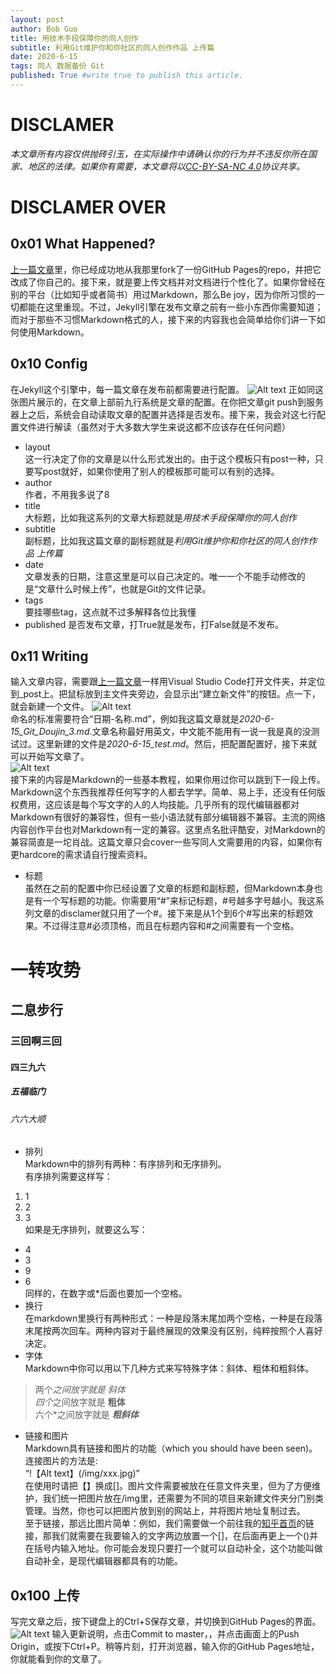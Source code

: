 ```yaml
---
layout: post
author: Bob Guo
title: 用技术手段保障你的同人创作
subtitle: 利用Git维护你和你社区的同人创作作品 上传篇
date: 2020-6-15
tags: 同人 数据备份 Git
published: True #write true to publish this article.
---
```

# DISCLAMER
*本文章所有内容仅供抛砖引玉，在实际操作中请确认你的行为并不违反你所在国家、地区的法律。如果你有需要，本文章将以[CC-BY-SA-NC 4.0](https://creativecommons.org/licenses/by-nc-sa/4.0/)协议共享。*
# DISCLAMER OVER
## 0x01 What Happened?
[上一篇文章](/_posts/2020-6-13-Git_Doujin_2.md)里，你已经成功地从我那里fork了一份GitHub Pages的repo，并把它改成了你自己的。接下来，就是要上传文档并对文档进行个性化了。如果你曾经在别的平台（比如知乎或者简书）用过Markdown，那么Be joy，因为你所习惯的一切都能在这里重现。不过，Jekyll引擎在发布文章之前有一些小东西你需要知道；而对于那些不习惯Markdown格式的人，接下来的内容我也会简单给你们讲一下如何使用Markdown。
## 0x10 Config
在Jekyll这个引擎中，每一篇文章在发布前都需要进行配置。
![Alt text](/img/git/article_config.jpg)
正如同这张图片展示的，在文章上部前九行系统是文章的配置。在你把文章git push到服务器上之后，系统会自动读取文章的配置并选择是否发布。接下来，我会对这七行配置文件进行解读（虽然对于大多数大学生来说这都不应该存在任何问题）
* layout  
    这一行决定了你的文章是以什么形式发出的。由于这个模板只有post一种，只要写post就好，如果你使用了别人的模板那可能可以有别的选择。
* author  
    作者，不用我多说了8
* title  
    大标题，比如我这系列的文章大标题就是*用技术手段保障你的同人创作*
* subtitle  
    副标题，比如我这篇文章的副标题就是*利用Git维护你和你社区的同人创作作品 上传篇*
* date  
    文章发表的日期，注意这里是可以自己决定的。唯一一个不能手动修改的是“文章什么时候上传”，也就是Git的文件记录。
* tags  
    要挂哪些tag，这点就不过多解释各位比我懂
* published
    是否发布文章，打True就是发布，打False就是不发布。
## 0x11 Writing
输入文章内容，需要跟[上一篇文章](/_posts/2020-6-13-Git_Doujin_2.md)一样用Visual Studio Code打开文件夹，并定位到_post上。把鼠标放到主文件夹旁边，会显示出“建立新文件”的按钮。点一下，就会新建一个文件。
![Alt text](/img/git/article_new.jpg)  
命名的标准需要符合“日期-名称.md”，例如我这篇文章就是*2020-6-15_Git_Doujin_3.md*.文章名称最好用英文，中文能不能用有一说一我是真的没测试过。这里新建的文件是*2020-6-15_test.md*。然后，把配置配置好，接下来就可以开始写文章了。  
![Alt text](/img/git/article_start.jpg)  
接下来的内容是Markdown的一些基本教程，如果你用过你可以跳到下一段上传。  
Markdown这个东西我推荐任何写字的人都去学学。简单、易上手，还没有任何版权费用，这应该是每个写文字的人的人均技能。几乎所有的现代编辑器都对Markdown有很好的兼容性，但有一些小语法就有部分编辑器不兼容。主流的网络内容创作平台也对Markdown有一定的兼容。这里点名批评酷安，对Markdown的兼容简直是一坨肖战。这篇文章只会cover一些写同人文需要用的内容，如果你有更hardcore的需求请自行搜索资料。
* 标题  
虽然在之前的配置中你已经设置了文章的标题和副标题，但Markdown本身也是有一个写标题的功能。你需要用“#”来标记标题，#号越多字号越小。我这系列文章的disclamer就只用了一个#。接下来是从1个到6个#写出来的标题效果。不过得注意#必须顶格，而且在标题内容和#之间需要有一个空格。
# 一转攻势
## 二息步行
### 三回啊三回
#### 四三九六
##### 五福临门
###### 六六大顺  
* 排列  
Markdown中的排列有两种：有序排列和无序排列。  
有序排列需要这样写：  
1. 1
2. 2
3. 3  
如果是无序排列，就要这么写：
* 4
* 3
* 9 
* 6  
同样的，在数字或*后面也要加一个空格。
* 换行  
在markdown里换行有两种形式：一种是段落末尾加两个空格，一种是在段落末尾按两次回车。两种内容对于最终展现的效果没有区别，纯粹按照个人喜好决定。  
* 字体  
Markdown中你可以用以下几种方式来写特殊字体：斜体、粗体和粗斜体。
>两个*之间放字就是
*斜体*  
>四个*之间放字就是
**粗体**   
>六个*之间放字就是
***粗斜体***  
* 链接和图片  
Markdown具有链接和图片的功能（which you should have been seen)。连接图片的方法是:  
“!【Alt text】(/img/xxx.jpg)”  
在使用时请把【】换成[]。图片文件需要被放在任意文件夹里，但为了方便维护，我们统一把图片放在/img里，还需要为不同的项目来新建文件夹分门别类管理。当然，你也可以把图片放到别的网站上，并将图片地址复制过去。  
至于链接，那远比图片简单：例如，我们需要做一个前往我的[知乎首页](https://www.zhihu.com/people/ge-yu-ting-zhu-82)的链接，那我们就需要在我要输入的文字两边放置一个[]，在后面再更上一个()并在括号内输入地址。你可能会发现只要打一个就可以自动补全，这个功能叫做自动补全，是现代编辑器都具有的功能。
## 0x100 上传
写完文章之后，按下键盘上的Ctrl+S保存文章，并切换到GitHub Pages的界面。
![Alt text](/img/git/article_save.jpg)
输入更新说明，点击Commit to master，，并点击画面上的Push Origin，或按下Ctrl+P。稍等片刻，打开浏览器，输入你的GitHub Pages地址，你就能看到你的文章了。
